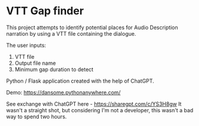 # VTT Gap finder
This project attempts to identify potential places for Audio Description narration by using a VTT file containing the dialogue. 

The user inputs:

1) VTT file 
2) Output file name 
3) Minimum gap duration to detect

Python / Flask application created with the help of ChatGPT.

Demo: https://dansome.pythonanywhere.com/

See exchange with ChatGPT here - https://sharegpt.com/c/YS3H8gw
It wasn't a straight shot, but considering I'm not a developer, this wasn't a bad way to spend two hours. 
